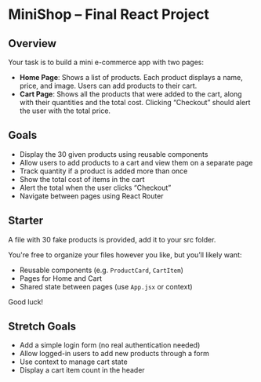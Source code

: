 # MiniShop – Final React Project

## Overview

Your task is to build a mini e-commerce app with two pages:

- **Home Page**: Shows a list of products. Each product displays a name, price, and image. Users can add products to their cart.
- **Cart Page**: Shows all the products that were added to the cart, along with their quantities and the total cost. Clicking “Checkout” should alert the user with the total price.

## Goals

- Display the 30 given products using reusable components
- Allow users to add products to a cart and view them on a separate page
- Track quantity if a product is added more than once
- Show the total cost of items in the cart
- Alert the total when the user clicks “Checkout”
- Navigate between pages using React Router

## Starter

A file with 30 fake products is provided, add it to your src folder.

You're free to organize your files however you like, but you’ll likely want:
- Reusable components (e.g. `ProductCard`, `CartItem`)
- Pages for Home and Cart
- Shared state between pages (use `App.jsx` or context)

Good luck!

## Stretch Goals

- Add a simple login form (no real authentication needed)
- Allow logged-in users to add new products through a form
- Use context to manage cart state
- Display a cart item count in the header
